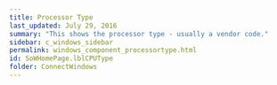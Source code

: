 ```yaml
---
title: Processor Type
last_updated: July 29, 2016
summary: "This shows the processor type - usually a vendor code."
sidebar: c_windows_sidebar
permalink: windows_component_processortype.html
id: SoWHomePage.lblCPUType
folder: ConnectWindows
---
```

